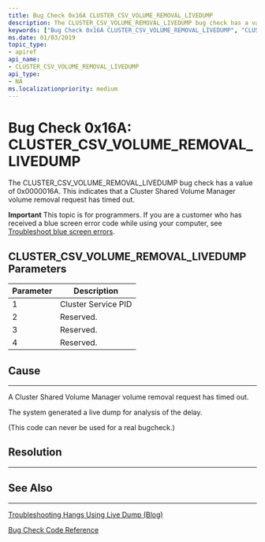 ```yaml
---
title: Bug Check 0x16A CLUSTER_CSV_VOLUME_REMOVAL_LIVEDUMP
description: The CLUSTER_CSV_VOLUME_REMOVAL_LIVEDUMP bug check has a value of 0x0000016A. This indicates that a Cluster Shared Volume Manager volume removal request has timed out.
keywords: ["Bug Check 0x16A CLUSTER_CSV_VOLUME_REMOVAL_LIVEDUMP", "CLUSTER_CSV_VOLUME_REMOVAL_LIVEDUMP"]
ms.date: 01/03/2019
topic_type:
- apiref
api_name:
- CLUSTER_CSV_VOLUME_REMOVAL_LIVEDUMP
api_type:
- NA
ms.localizationpriority: medium
---
```


# Bug Check 0x16A: CLUSTER\_CSV\_VOLUME\_REMOVAL\_LIVEDUMP

The CLUSTER\_CSV\_VOLUME\_REMOVAL\_LIVEDUMP bug check has a value of 0x0000016A. This indicates that a Cluster Shared Volume Manager volume removal request has timed out.

**Important** This topic is for programmers. If you are a customer who has received a blue screen error code while using your computer, see [Troubleshoot blue screen errors](https://windows.microsoft.com/windows-10/troubleshoot-blue-screen-errors).


## CLUSTER\_CSV\_VOLUME\_REMOVAL\_LIVEDUMP Parameters

|Parameter|Description|
|--- |--- |
|1| Cluster Service PID|
|2| Reserved.|
|3| Reserved.|
|4| Reserved.|

## Cause
-----
A Cluster Shared Volume Manager volume removal request has timed out.

The system generated a live dump for analysis of the delay.

(This code can never be used for a real bugcheck.)

## Resolution
----------
 

## See Also
----------

[Troubleshooting Hangs Using Live Dump (Blog)](https://blogs.msdn.microsoft.com/clustering/2016/03/02/troubleshooting-hangs-using-live-dump/)

[Bug Check Code Reference](bug-check-code-reference2.md)




